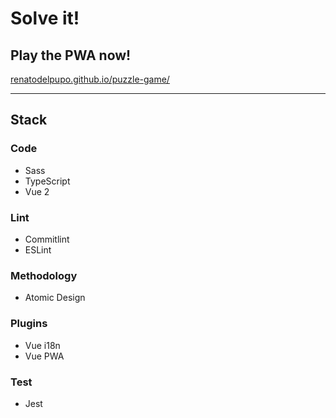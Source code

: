 # Solve it!

## Play the PWA now!

[renatodelpupo.github.io/puzzle-game/](https://renatodelpupo.github.io/puzzle-game/)

---

## Stack

### Code
- Sass
- TypeScript
- Vue 2

### Lint
- Commitlint
- ESLint

### Methodology
- Atomic Design

### Plugins
- Vue i18n
- Vue PWA

### Test
- Jest
